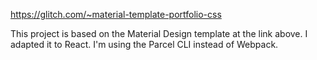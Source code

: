 

<https://glitch.com/~material-template-portfolio-css>

This project is based on the Material Design template at the link above. I adapted it to React. I'm using the Parcel CLI instead of Webpack.
